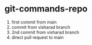 # git-commands-repo

1. first commit from main
2. commit from visharad branch
3. 2nd commit from visharad branch
4. direct pull request to main